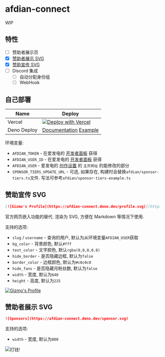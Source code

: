 # afdian-connect

WIP

## 特性

- [ ] 赞助者展示页
- [x] [赞助者展示 SVG](#赞助者展示-svg)
- [x] [赞助宣传 SVG](#赞助宣传-svg)
- [ ] Discord 集成
  - [ ] 自动分配身份组
  - [ ] WebHook

## 自己部署

| Name        | Deploy                                                                                                                                                                                                                                                                                                                                                                                                                                                                                                                                                                                                                           |
| ----------- | -------------------------------------------------------------------------------------------------------------------------------------------------------------------------------------------------------------------------------------------------------------------------------------------------------------------------------------------------------------------------------------------------------------------------------------------------------------------------------------------------------------------------------------------------------------------------------------------------------------------------------- |
| Vercel      | [![Deploy with Vercel](https://vercel.com/button)](https://vercel.com/new/clone?repository-url=https%3A%2F%2Fgithub.com%2Fgizmo-ds%2Fafdian-connect&env=AFDIAN_TOKEN,AFDIAN_USER_ID,AFDIAN_USER,SPONSOR_TIERS_UPDATE_URL&envDescription=Token%E5%92%8CUserID%E5%8F%AF%E4%BB%A5%E5%9C%A8%E7%88%B1%E5%8F%91%E7%94%B5%E7%9A%84%E5%BC%80%E5%8F%91%E8%80%85%E9%9D%A2%E6%9D%BF%E8%8E%B7%E5%8F%96,AFDIAN_USER%E4%B8%BA%E4%B8%BB%E9%A1%B5%E7%BD%91%E5%9D%80%E5%90%8E%E9%9D%A2%E8%87%AA%E5%AE%9A%E4%B9%89%E7%9A%84%E9%83%A8%E5%88%86&envLink=https%3A%2F%2Fgithub.com%2Fgizmo-ds%2Fafdian-connect%23%E8%87%AA%E5%B7%B1%E9%83%A8%E7%BD%B2) |
| Deno Deploy | [Documentation](https://nitro.unjs.io/deploy/providers/deno) [Example](.github/workflows/deno-deploy.yml)                                                                                                                                                                                                                                                                                                                                                                                                                                                                                                                        |

环境变量:

- `AFDIAN_TOKEN` - 在爱发电的 [开发者面板](https://afdian.net/dashboard/dev) 获得
- `AFDIAN_USER_ID` - 在爱发电的 [开发者面板](https://afdian.net/dashboard/dev) 获得
- `AFDIAN_USER` - 爱发电的 [创作设置](https://afdian.net/setting/creator) 的 `主页网址` 的能修改的部分
- `SPONSOR_TIERS_UPDATE_URL` - 可选, 如果存在, 构建时会替换`afdian/sponsor-tiers.ts`文件. 写法可参考`afdian/sponsor-tiers-example.ts`

## 赞助宣传 SVG

```markdown
[![Gizmo's Profile](https://afdian-connect.deno.dev/profile.svg)](https://afdian.net/a/gizmo)
```

官方网页嵌入功能的替代. 渲染为 SVG, 方便在 Markdown 等情况下使用.

支持的选项:

- `slug` / `username` - 查询的用户, 默认为从环境变量`AFDIAN_USER`获取
- `bg_color` - 背景颜色, 默认`#fff`
- `text_color` - 文字颜色, 默认`rgba(0,0,0,0.8)`
- `hide_border` - 是否隐藏边框, 默认为`false`
- `border_color` - 边框颜色, 默认为`#c0c0c0`
- `hide_fans` - 是否隐藏月粉丝数, 默认为`false`
- `width` - 宽度, 默认为`640`
- `height` - 高度, 默认为`225`

[![Gizmo's Profile](https://afdian-connect.deno.dev/profile.svg)](https://afdian.net/a/gizmo)

## 赞助者展示 SVG

```markdown
![Sponsors](https://afdian-connect.deno.dev/sponsor.svg)
```

支持的选项:

- `width` - 宽度, 默认为`800`

![打钱!](https://afdian-connect.deno.dev/sponsor.svg)
